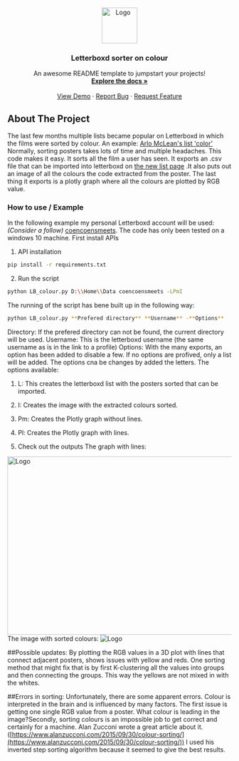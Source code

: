 <br />
<p align="center">
  <a href="https://github.com/coencoensmeets/Letterboxd-sorter">
    <img src="https://a.ltrbxd.com/logos/letterboxd-decal-dots-neg-rgb.svg" alt="Logo" width="80" height="80">
  </a>

  <h3 align="center">Letterboxd sorter on colour</h3>

  <p align="center">
    An awesome README template to jumpstart your projects!
    <br />
    <a href="https://github.com/coencoensmeets/Letterboxd-sorter"><strong>Explore the docs »</strong></a>
    <br />
    <br />
    <a href="https://github.com/coencoensmeets/Letterboxd-sorter">View Demo</a>
    ·
    <a href="https://github.com/coencoensmeets/Letterboxd-sorter/issues">Report Bug</a>
    ·
    <a href="https://github.com/coencoensmeets/Letterboxd-sorter/issues">Request Feature</a>
  </p>
</p>

## About The Project
The last few months multiple lists became popular on Letterboxd in which the films were sorted by colour. An example: 
[Arlo McLean's list 'color'](https://letterboxd.com/theslayerbuffy/list/color/)
Normally, sorting posters takes lots of time and multiple headaches. This code makes it easy. It sorts all the film a user has seen. It exports an .csv file that can be imported into letterboxd on 
[the new list page](https://letterboxd.com/list/new/) 
 .It also puts out an image of all the colours the code extracted from the poster. The last thing it exports is a plotly graph where all the colours are plotted by RGB value.

### How to use / Example

In the following example my personal Letterboxd account will be used: _(Consider a follow)_ [coencoensmeets](https://letterboxd.com/coencoensmeets/).
The code has only been tested on a windows 10 machine.
First install APIs
1. API installation
  ```sh
  pip install -r requirements.txt
  ```
2. Run the script
  ```sh
  python LB_colour.py D:\\Home\\Data coencoensmeets -LPmI
  ```
  The running of the script has bene built up in the following way:
  ```sh
  python LB_colour.py **Prefered directory** **Username** -**Options**
  ```
  Directory: If the prefered directory can not be found, the current directory will be used.
  Username: This is the letterboxd username (the same username as is in the link to a profile)
  Options: With the many exports, an option has been added to disable a few. If no options are profived, only a list will be added. The options cna be changes by added the letters. The options available:
  1. L: This creates the letterboxd list with the posters sorted that can be imported.
  2. I: Creates the image with the extracted colours sorted.
  3. Pm: Creates the Plotly graph without lines.
  4. Pl: Creates the Plotly graph with lines.

3. Check out the outputs
  The graph with lines:
  <img src="https://preview.redd.it/0tvbgnsck0971.png?width=1904&format=png&auto=webp&s=61341e40b482fad50694cee77aef25c316afa748" alt="Logo" width="800" height="400">
  The image with sorted colours:
  <img src="https://i.imgur.com/ACaDdRc.png" alt="Logo">
  
##Possible updates:
  By plotting the RGB values in a 3D plot with lines that connect adjacent posters, shows issues with yellow and reds. One sorting method that might fix that is by first K-clustering all the values into groups and then connecting the groups. This way the yellows are not mixed in with the whites.

##Errors in sorting:
Unfortunately, there are some apparent errors. Colour is interpreted in the brain and is influenced by many factors. The first issue is getting one single RGB value from a poster. What colour is leading in the image?Secondly, sorting colours is an impossible job to get correct and certainly for a machine. Alan Zucconi wrote a great article about it. 
([https://www.alanzucconi.com/2015/09/30/colour-sorting/](https://www.alanzucconi.com/2015/09/30/colour-sorting/)) I used his inverted step sorting algorithm because it seemed to give the best results.
